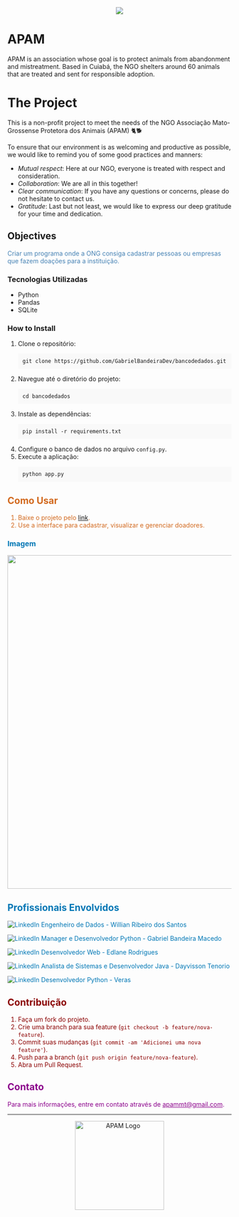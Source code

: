 <p align="center">
  <img src="https://github.com/user-attachments/assets/d5ca79da-a0ef-462b-93f3-8bf87e063a7b" />
</p>

# APAM
APAM is an association whose goal is to protect animals from abandonment and mistreatment. Based in Cuiabá, the NGO shelters around 60 animals that are treated and sent for responsible adoption.

# The Project

This is a non-profit project to meet the needs of the NGO Associação Mato-Grossense Protetora dos Animais (APAM) 🐈🐕

To ensure that our environment is as welcoming and productive as possible, we would like to remind you of some good practices and manners:

* _Mutual respect_: Here at our NGO, everyone is treated with respect and consideration.
* _Collaboration_: We are all in this together!
* _Clear communication_: If you have any questions or concerns, please do not hesitate to contact us.
* _Gratitude_: Last but not least, we would like to express our deep gratitude for your time and dedication.

## Objectives

<p style="color: #4682B4;">Criar um programa onde a ONG consiga cadastrar pessoas ou empresas que fazem doações para a instituição.</p>

### Tecnologias Utilizadas
* Python
* Pandas
* SQLite

### How to Install
<ol>
    <li>Clone o repositório:
        <pre style="background-color: #f9f9f9; padding: 10px;"><code>git clone https://github.com/GabrielBandeiraDev/bancodedados.git</code></pre>
    </li>
    <li>Navegue até o diretório do projeto:
        <pre style="background-color: #f9f9f9; padding: 10px;"><code>cd bancodedados</code></pre>
    </li>
    <li>Instale as dependências:
        <pre style="background-color: #f9f9f9; padding: 10px;"><code>pip install -r requirements.txt</code></pre>
    </li>
    <li>Configure o banco de dados no arquivo <code>config.py</code>.</li>
    <li>Execute a aplicação:
        <pre style="background-color: #f9f9f9; padding: 10px;"><code>python app.py</code></pre>
    </li>
</ol>

<h2 style="color: #D2691E;">Como Usar</h2>
<ol style="color: #D2691E;">
    <li>Baixe o projeto pelo <a href="https://drive.google.com/drive/folders/1j-0z0R6_HqXRs9ddUQeZsDVP7neyl2n0">link</a>.</li>
    <li>Use a interface para cadastrar, visualizar e gerenciar doadores.</li>
</ol>
<h3 style="color: #0077B5;">Imagem</h3>
<p align="center">
  <img src="https://github.com/user-attachments/assets/07a4e9b3-ff32-4a2a-9465-c1b856ab84be" style="width: 750px;"/>
</p>

<h2 style="color: #0077B5;">Profissionais Envolvidos</h2>
<p>
    <a href="https://www.linkedin.com/in/willianrsantos/" style="color: #0077B5; text-decoration: none;">
        <img src="https://img.shields.io/badge/LinkedIn-%230077B5.svg?logo=linkedin&logoColor=white" alt="LinkedIn">
        Engenheiro de Dados - Willian Ribeiro dos Santos
    </a>
</p>
<p>
    <a href="https://www.linkedin.com/in/gabriel-bandeira-macedo-a2107a139?utm_source=share&utm_campaign=share_via&utm_content=profile&utm_medium=ios_app" style="color: #0077B5; text-decoration: none;">
        <img src="https://img.shields.io/badge/LinkedIn-%230077B5.svg?logo=linkedin&logoColor=white" alt="LinkedIn">
        Manager e Desenvolvedor Python - Gabriel Bandeira Macedo
    </a>
</p>

 <a href="https://br.linkedin.com/in/edlane-rodrigues-067b8459/" style="color: #0077B5; text-decoration: none;">
        <img src="https://img.shields.io/badge/LinkedIn-%230077B5.svg?logo=linkedin&logoColor=white" alt="LinkedIn">
        Desenvolvedor Web - Edlane Rodrigues
    </a>
</p>
<p>
     <a href="https://www.linkedin.com/in/dayvisson-tenorio" style="color: #0077B5; text-decoration: none;">
        <img src="https://img.shields.io/badge/LinkedIn-%230077B5.svg?logo=linkedin&logoColor=white" alt="LinkedIn">
        Analista de Sistemas e Desenvolvedor Java - Dayvisson Tenorio
    </a>
</p>
<p>
     <a href="https://www.linkedin.com/in/veras-d" style="color: #0077B5; text-decoration: none;">
        <img src="https://img.shields.io/badge/LinkedIn-%230077B5.svg?logo=linkedin&logoColor=white" alt="LinkedIn">
        Desenvolvedor Python - Veras
    </a>
</p>
<h2 style="color: #8B0000;">Contribuição</h2>
<ol style="color: #8B0000;">
    <li>Faça um fork do projeto.</li>
    <li>Crie uma branch para sua feature (<code>git checkout -b feature/nova-feature</code>).</li>
    <li>Commit suas mudanças (<code>git commit -am 'Adicionei uma nova feature'</code>).</li>
    <li>Push para a branch (<code>git push origin feature/nova-feature</code>).</li>
    <li>Abra um Pull Request.</li>
</ol>

<h2 style="color: #8B008B;">Contato</h2>
<p style="color: #8B008B;">Para mais informações, entre em contato através de <a href="mailto:apammt@gmail.com" style="color: #8B008B;">apammt@gmail.com</a>.</p>

<hr>
<p align="center">
    <img src="https://github.com/GabrielBandeiraDev/bancodedados/raw/main/assets/logo.png" alt="APAM Logo" style="width: 200px;">
</p>
